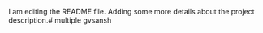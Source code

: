 I am editing the README file. Adding some more details about the project description.# multiple
gvsansh
